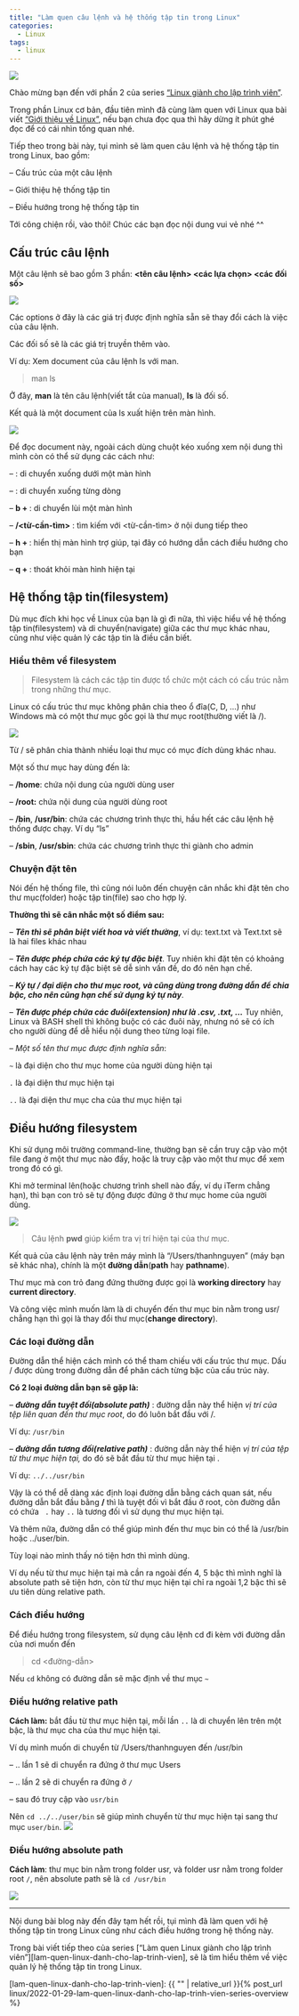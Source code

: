 ```yaml
---
title: "Làm quen câu lệnh và hệ thống tập tin trong Linux"
categories:
  - Linux
tags:
  - linux
---
```


![](/assets/images/2022/02/2022-02-03-lam-quen-va-dieu-huong-he-thong-tap-tin-trong-linux.webp)


Chào mừng bạn đến với phần 2 của series [“Linux giành cho lập trình viên”](https://beautyoncode.com/lam-quen-va-dieu-huong-he-thong-tap-tin-trong-linux/).

Trong phần Linux cơ bản, đầu tiên mình đã cùng làm quen với Linux qua bài viết [“Giới thiệu về Linux”](https://beautyoncode.com/gioi-thieu-ve-linux/), nếu bạn chưa đọc qua thì hãy dừng ít phút ghé đọc để có cái nhìn tổng quan nhé.

Tiếp theo trong bài này, tụi mình sẽ làm quen câu lệnh và hệ thống tập tin trong Linux, bao gồm:

– Cấu trúc của một câu lệnh

– Giới thiệu hệ thống tập tin

– Điều hướng trong hệ thống tập tin

Tới công chiện rồi, vào thôi! Chúc các bạn đọc nội dung vui vẻ nhé ^^

## Cấu trúc câu lệnh
Một câu lệnh sẽ bao gồm 3 phần: 
**<tên câu lệnh> <các lựa chọn> <các đối số>**

![](assets/images/2022/02/2022-02-03-lam-quen-va-dieu-huong-he-thong-tap-tin-trong-linux-1.webp)

Các options ở đây là các giá trị được định nghĩa sẵn sẽ thay đổi cách là việc của câu lệnh. 

Các đối số sẽ là các giá trị truyền thêm vào.

Ví dụ:  Xem document của câu lệnh ls với man. 

> man ls

Ở đây, **man** là tên câu lệnh(viết tắt của manual), **ls** là đối số. 

Kết quả là một document của ls xuất hiện trên màn hình.

![](assets/images/2022/02/2022-02-03-lam-quen-va-dieu-huong-he-thong-tap-tin-trong-linux-2.webp)

Để đọc document này, ngoài cách dùng chuột kéo xuống xem nội dung thì mình còn có thể sử dụng các cách như:

– **<spacebar>** : di chuyển xuống dưới một màn hình

– **<enter>** : di chuyển xuống từng dòng

– **b + <enter>** : di chuyển lùi một màn hình

– **/<từ-cần-tìm>** : tìm kiếm với <từ-cần-tìm> ở nội dung tiếp theo

– **h + <enter>** : hiển thị màn hình trợ giúp, tại đây có hướng dẫn cách điều hướng cho bạn

– **q + <enter>** : thoát khỏi màn hình hiện tại
    
## Hệ thống tập tin(filesystem)
    
Dù mục đích khi học về Linux của bạn là gì đi nữa, thì việc hiểu về hệ thống tập tin(filesystem) và di chuyển(navigate) giữa các thư mục khác nhau, cũng như việc quản lý các tập tin là điều cần biết.
    
### Hiểu thêm về filesystem

> Filesystem là cách các tập tin được tổ chức một cách có cấu trúc nằm trong những thư mục.
    
Linux có cấu trúc thư mục không phân chia theo ổ đĩa(C, D, …) như Windows mà có một thư mục gốc gọi là thư mục root(thường viết là /). 
    
![](assets/images/2022/02/2022-02-03-lam-quen-va-dieu-huong-he-thong-tap-tin-trong-linux-3.webp)

Từ / sẽ phân chia thành nhiều loại thư mục có mục đích dùng khác nhau. 

Một số thư mục hay dùng đến là:

– **/home**: chứa nội dung của người dùng user

– **/root:** chứa nội dung của người dùng root

– **/bin**, **/usr/bin**: chứa các chương trình thực thi, hầu hết các câu lệnh hệ thống được chạy. Ví dụ “ls”

– **/sbin**, **/usr/sbin**: chứa các chương trình thực thi giành cho admin
    
### Chuyện đặt tên

Nói đến hệ thống file, thì cũng nói luôn đến chuyện cân nhắc khi đặt tên cho thư mục(folder) hoặc tập tin(file) sao cho hợp lý. 

**Thường thì sẽ cân nhắc một số điểm sau:**

– ***Tên thì sẽ phân biệt viết hoa và viết thường***, ví dụ: text.txt và Text.txt sẽ là hai files khác nhau

– ***Tên được phép chứa các ký tự đặc biệt***. Tuy nhiên khi đặt tên có khoảng cách hay các ký tự đặc biệt sẽ dễ sinh vấn đề, do đó nên hạn chế.

– ***Ký tự / đại diện cho thư mục root, và cũng dùng trong đường dẫn để chia bậc, cho nên cũng hạn chế sử dụng ký tự này***.

– ***Tên được phép chứa các đuôi(extension) như là .csv, .txt, …*** Tuy nhiên, Linux và BASH shell thì không buộc có các đuôi này, nhưng nó sẽ có ích cho người dùng để dễ hiểu nội dung theo từng loại file.

– *Một số tên thư mục được định nghĩa sẵn*:

  `~` là đại diện cho thư mục home của người dùng hiện tại

   `.` là đại diện thư mục hiện tại

  `..` là đại diện thư mục cha của thư mục hiện tại
    
## Điều hướng filesystem

Khi sử dụng môi trường command-line, thường bạn sẽ cần truy cập vào một file đang ở một thư mục nào đấy, hoặc là truy cập vào một thư mục để xem trong đó có gì.

Khi mở terminal lên(hoặc chương trình shell nào đấy, ví dụ iTerm chẳng hạn), thì bạn con trỏ sẽ tự động được đứng ở thư mục home của người dùng.

![](assets/images/2022/02/2022-02-03-lam-quen-va-dieu-huong-he-thong-tap-tin-trong-linux-4.webp)
    
> Câu lệnh **pwd** giúp kiểm tra vị trí hiện tại của thư mục. 

Kết quả của câu lệnh này trên máy mình là “/Users/thanhnguyen” (máy bạn sẽ khác nha), chính là một **đường dẫn**(**path** hay **pathname**).

Thư mục mà con trỏ đang đứng thường được gọi là **working directory** hay **current directory**.

Và công việc mình muốn làm là di chuyển đến thư mục bin nằm trong usr/ chẳng hạn thì gọi là thay đổi thư mục(**change directory**).
    
### Các loại đường dẫn

Đường dẫn thể hiện cách mình có thể tham chiếu với cấu trúc thư mục. Dấu / được dùng trong đường dẫn để phân cách từng bậc của cấu trúc này.

**Có 2 loại đường dẫn bạn sẽ gặp là:**

– ***đường dẫn tuyệt đối(absolute path)*** : đường dẫn này thể hiện *vị trí của tệp liên quan đến thư mục root*, do đó luôn bắt đầu với /.
    
  Ví dụ: `/usr/bin`

– ***đường dẫn tương đối(relative path)*** : đường dẫn này thể hiện *vị trí của tệp từ thư mục hiện tại,* do đó sẽ bắt đầu từ thư mục hiện tại .

  Ví dụ: `../../usr/bin`

Vậy là có thể dễ dàng xác định loại đường dẫn bằng cách quan sát, nếu đường dẫn bắt đầu bằng **/** thì là tuyệt đối vì bắt đầu ở root, còn đường dẫn có chứa ` .` hay `..` là tương đối vì sử dụng thư mục hiện tại.

Và thêm nữa, đường dẫn có thể giúp mình đến thư mục bin có thể là /usr/bin hoặc ../user/bin.

Tùy loại nào mình thấy nó tiện hơn thì mình dùng. 

Ví dụ nếu từ thư mục hiện tại mà cần ra ngoài đến 4, 5 bậc thì mình nghĩ là absolute path sẽ tiện hơn, còn từ thư mục hiện tại chỉ ra ngoài 1,2 bậc thì sẽ ưu tiên dùng relative path.
    
### Cách điều hướng

Để điều hướng trong filesystem, sử dụng câu lệnh cd đi kèm với đường dẫn của nơi muốn đến
> cd <đường-dẫn>

Nếu `cd` không có đường dẫn sẽ mặc định về thư mục `~`
    
### Điều hướng relative path

**Cách làm:** bắt đầu từ thư mục hiện tại, mỗi lần `..` là di chuyển lên trên một bậc, là thư mục cha của thư mục hiện tại.

Ví dụ mình muốn di chuyển từ /Users/thanhnguyen đến /usr/bin

  – .. lần 1 sẽ di chuyển ra đứng ở thư mục Users

  – .. lần 2 sẽ di chuyển ra đứng ở `/`

  – sau đó truy cập vào `usr/bin` 

Nên `cd ../../user/bin` sẽ giúp mình chuyển từ thư mục hiện tại sang thư mục `user/bin`.
![](assets/images/2022/02/2022-02-03-lam-quen-va-dieu-huong-he-thong-tap-tin-trong-linux-5.webp)
    
### Điều hướng absolute path

**Cách làm**: thư mục bin nằm trong folder usr, và folder usr nằm trong folder root `/`, nên absolute path sẽ là `cd /usr/bin`

![](assets/images/2022/02/2022-02-03-lam-quen-va-dieu-huong-he-thong-tap-tin-trong-linux-6.webp)
    
---

Nội dung bài blog này đến đây tạm hết rồi, tụi mình đã làm quen với hệ thống tập tin trong Linux cũng như cách điều hướng trong hệ thống này.

Trong bài viết tiếp theo của series [“Làm quen Linux giành cho lập trình viên”][lam-quen-linux-danh-cho-lap-trinh-vien], sẽ là tìm hiểu thêm về việc quản lý hệ thống tập tin trong Linux.

[lam-quen-linux-danh-cho-lap-trinh-vien]: {{ "" | relative_url }}{% post_url linux/2022-01-29-lam-quen-linux-danh-cho-lap-trinh-vien-series-overview %}

